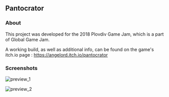 ## Pantocrator

### About
This project was developed for the 2018 Plovdiv Game Jam, which is a part of Global Game Jam.

A working build, as well as additional info, can be found on the game's itch.io page : https://angelord.itch.io/pantocrator

### Screenshots
![preview_1](https://img.itch.zone/aW1hZ2UvMzkzMDI2LzE5NDY1MDMucG5n/original/MnU2Dh.png)

![preview_2](https://img.itch.zone/aW1hZ2UvMzkzMDI2LzE5NDY1MDYucG5n/original/%2FvQvqS.png)